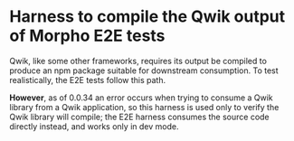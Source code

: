 # Harness to compile the Qwik output of Morpho E2E tests

Qwik, like some other frameworks, requires its output be compiled to produce an
npm package suitable for downstream consumption. To test realistically, the E2E
tests follow this path.

**However**, as of 0.0.34 an error occurs when trying to consume a Qwik library
from a Qwik application, so this harness is used only to verify the Qwik library
will compile; the E2E harness consumes the source code directly instead, and
works only in dev mode.
